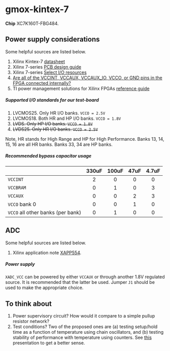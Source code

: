 # gmox-kintex-7

**Chip** XC7K160T-FBG484.

## Power supply considerations

Some helpful sources are listed below.

1. Xilinx Kintex-7 [datasheet](http://www.xilinx.com/support/documentation/data_sheets/ds182_Kintex_7_Data_Sheet.pdf)
2. Xilinx 7-series [PCB design guide](http://www.xilinx.com/support/documentation/user_guides/ug483_7Series_PCB.pdf)
3. Xilinx 7-series [Select I/O resources](http://www.xilinx.com/support/documentation/user_guides/ug471_7Series_SelectIO.pdf)
4. [Are all of the VCCINT, VCCAUX, VCCAUX_IO, VCCO, or GND pins in the FPGA connected internally?](http://www.xilinx.com/support/answers/22338.html)
5. TI power management solutions for Xilinx FPGAs [reference guide](http://www.ti.com/lit/sg/slyt563/slyt563.pdf)

##### Supported I/O standards for our test-board

1. LVCMOS25. Only HR I/O banks. ``VCCO = 2.5V``
2. LVCMOS18. Both HR and HP I/O banks. ``VCCO = 1.8V``
3. ~~LVDS. Only HP I/O banks. ``VCCO = 1.8V``~~
4. ~~LVDS25. Only HR I/O banks. ``VCCO = 2.5V``~~

Note, HR stands for High Range and HP for High Performance. Banks 13, 14, 15, 16 are all HR banks. Banks 33, 34 are HP banks.

##### Recommended bypass capacitor usage

|                                      | 330uF | 100uF |  47uF | 4.7uF |
| ------------------------------------ |:-----:|:-----:|:-----:|:-----:|
| ``VCCINT``                           |   2   |   0   |   0   |   0   |
| ``VCCBRAM``                          |   0   |   1   |   0   |   3   |
| ``VCCAUX``                           |   0   |   0   |   2   |   3   |
| ``VCCO`` bank 0                      |   0   |   0   |   1   |   0   |
| ``VCCO`` all other banks (per bank)  |   0   |   1   |   0   |   0   |

## ADC

Some helpful sources are listed below.

1. Xilinx application note [XAPP554](http://www.xilinx.com/support/documentation/application_notes/xapp554-xadc-layout-guidelines.pdf).

##### Power supply
``XADC_VCC`` can be powered by either ``VCCAUX`` or through another 1.8V regulated source. It is recommended that the latter be used. Jumper ``J1`` should be used to make the appropriate choice.

## To think about

1. Power supervisory circuit? How would it compare to a simple pullup resistor network?
2. Test conditions? Two of the proposed ones are (a) testing setup/hold time as a function of temperature using chain oscillators, and (b) testing stability of performance with temperature using counters. See [this](https://nepp.nasa.gov/respace_mapld11/talks/thu/MAPLD_C/1020%20-%20Sheldon.pdf) presentation to get a better sense.
